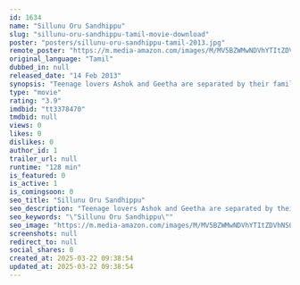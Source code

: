 ```yaml
---
id: 1634
name: "Sillunu Oru Sandhippu"
slug: "sillunu-oru-sandhippu-tamil-movie-download"
poster: "posters/sillunu-oru-sandhippu-tamil-2013.jpg"
remote_poster: "https://m.media-amazon.com/images/M/MV5BZWMwNDVhYTItZDVhNS00ZTIxLTk5MzctMWNlOWE1ZjRkZDUyXkEyXkFqcGdeQXVyMTEzNzg0Mjkx._V1_SX300.jpg"
original_language: "Tamil"
dubbed_in: null
released_date: "14 Feb 2013"
synopsis: "Teenage lovers Ashok and Geetha are separated by their families. Years later, Ashok returns home from USA and gets engaged to Chaaru. But soon he has to deal with Geetha's return in his life."
type: "movie"
rating: "3.9"
imdbid: "tt3378470"
tmdbid: null
views: 0
likes: 0
dislikes: 0
author_id: 1
trailer_url: null
runtime: "128 min"
is_featured: 0
is_active: 1
is_comingsoon: 0
seo_title: "Sillunu Oru Sandhippu"
seo_description: "Teenage lovers Ashok and Geetha are separated by their families. Years later, Ashok returns home from USA and gets engaged to Chaaru. But soon he has to deal with Geetha's return in his life."
seo_keywords: "\"Sillunu Oru Sandhippu\""
seo_image: "https://m.media-amazon.com/images/M/MV5BZWMwNDVhYTItZDVhNS00ZTIxLTk5MzctMWNlOWE1ZjRkZDUyXkEyXkFqcGdeQXVyMTEzNzg0Mjkx._V1_SX300.jpg"
screenshots: null
redirect_to: null
social_shares: 0
created_at: 2025-03-22 09:38:54
updated_at: 2025-03-22 09:38:54
---
```


